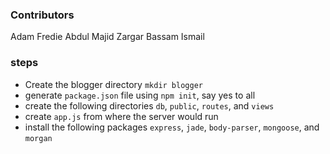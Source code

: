 
### Contributors

Adam Fredie
Abdul Majid Zargar
Bassam Ismail


### steps

- Create the blogger directory `mkdir blogger`
- generate `package.json` file using `npm init`, say yes to all
- create the following directories `db`, `public`, `routes`, and `views`
- create `app.js` from where the server would run
- install the following packages `express`, `jade`, `body-parser`, `mongoose`, and `morgan`
